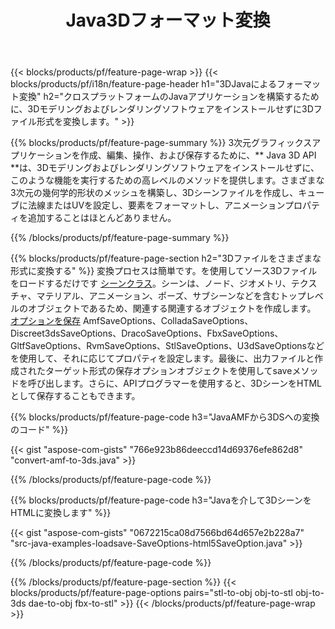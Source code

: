 ﻿---
title: Java3Dフォーマット変換
url: /ja/java/conversion/
description: 3D形式を変換しますamf3dsamf ase att dae drc dxf fbx gltf jt obj ply rvm stl u3d usdz usd vrmlxJavaライブラリを介して数行のJavaコードを使用します。
---
{{< blocks/products/pf/feature-page-wrap >}}
{{< blocks/products/pf/i18n/feature-page-header h1="3DJavaによるフォーマット変換" h2="クロスプラットフォームのJavaアプリケーションを構築するために、3Dモデリングおよびレンダリングソフトウェアをインストールせずに3Dファイル形式を変換します。" >}}

{{% blocks/products/pf/feature-page-summary %}}
3次元グラフィックスアプリケーションを作成、編集、操作、および保存するために、** Java 3D API **は、3Dモデリングおよびレンダリングソフトウェアをインストールせずに、このような機能を実行するための高レベルのメソッドを提供します。さまざまな3次元の幾何学的形状のメッシュを構築し、3Dシーンファイルを作成し、キューブに法線またはUVを設定し、要素をフォーマットし、アニメーションプロパティを追加することはほとんどありません。 

{{% /blocks/products/pf/feature-page-summary %}}

{{% blocks/products/pf/feature-page-section h2="3Dファイルをさまざまな形式に変換する" %}}
変換プロセスは簡単です。を使用してソース3Dファイルをロードするだけです [シーンクラス](https://apireference.aspose.com/3d/java/com.aspose.threed/Scene)。シーンは、ノード、ジオメトリ、テクスチャ、マテリアル、アニメーション、ポーズ、サブシーンなどを含むトップレベルのオブジェクトであるため、関連する関連するオブジェクトを作成します。 [オプションを保存](https://apireference.aspose.com/3d/java/com.aspose.threed/SaveOptions) AmfSaveOptions、ColladaSaveOptions、Discreet3dsSaveOptions、DracoSaveOptions、FbxSaveOptions、GltfSaveOptions、RvmSaveOptions、StlSaveOptions、U3dSaveOptionsなどを使用して、それに応じてプロパティを設定します。最後に、出力ファイルと作成されたターゲット形式の保存オプションオブジェクトを使用してsaveメソッドを呼び出します。さらに、APIプログラマーを使用すると、3DシーンをHTMLとして保存することもできます。


{{% blocks/products/pf/feature-page-code h3="JavaAMFから3DSへの変換のコード" %}}

{{< gist "aspose-com-gists" "766e923b86deeccd14d69376efe862d8" "convert-amf-to-3ds.java" >}}

{{% /blocks/products/pf/feature-page-code %}}


{{% blocks/products/pf/feature-page-code h3="Javaを介して3DシーンをHTMLに変換します" %}}

{{< gist "aspose-com-gists" "0672215ca08d7566bd64d657e2b228a7" "src-java-examples-loadsave-SaveOptions-html5SaveOption.java" >}}

{{% /blocks/products/pf/feature-page-code %}}

{{% /blocks/products/pf/feature-page-section %}}
{{< blocks/products/pf/feature-page-options pairs="stl-to-obj obj-to-stl obj-to-3ds dae-to-obj fbx-to-stl" >}}
{{< /blocks/products/pf/feature-page-wrap >}}
